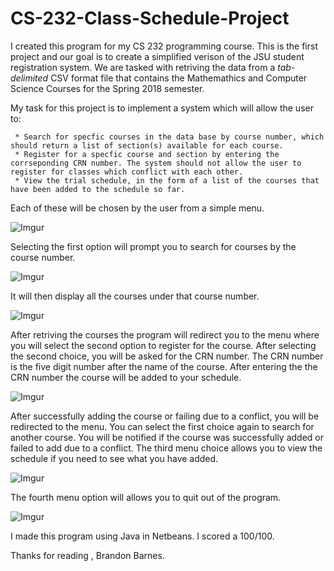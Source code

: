 # CS-232-Class-Schedule-Project
I created this program for my CS 232 programming course. This is the first project and our goal is to create a simplified verison of the JSU student registration system. We are tasked with retriving the data from a *tab-delimited* CSV format file that contains the Mathemathics and Computer Science Courses for the Spring 2018 semester.

My task for this project is to implement a system which will allow the user to:

     * Search for specfic courses in the data base by course number, which should return a list of section(s) available for each course.
     * Register for a specfic course and section by entering the corrseponding CRN number. The system should not allow the user to register for classes which conflict with each other.
     * View the trial schedule, in the form of a list of the courses that have been added to the schedule so far.
     
Each of these will be chosen by the user from a simple menu.

![Imgur](https://i.imgur.com/ebJYjku.png)

Selecting the first option will prompt you to search for courses by the course number. 

![Imgur](https://i.imgur.com/RTUPxjs.png)

It will then display all the courses under that course number.

![Imgur](https://i.imgur.com/Xn3j8AI.png)

After retriving the courses the program will redirect you to the menu where you will select the second option to register for the course. After selecting the second choice, you will be asked for the CRN number. The CRN number is the five digit number after the name of the course. After entering the the CRN number the course will be added to your schedule.

![Imgur](https://i.imgur.com/8mJp1Ic.png)

After successfully adding the course or failing due to a conflict, you will be redirected to the menu. You can select the first choice again to search for another course. You will be notified if the course was successfully added or failed to add due to a conflict.
The third menu choice allows you to view the schedule if you need to see what you have added.

![Imgur](https://i.imgur.com/LFyi8Pj.png)

The fourth menu option will allows you to quit out of the program. 

![Imgur](https://i.imgur.com/W9H26wW.png)

I made this program using Java in Netbeans. I scored a 100/100.

Thanks for reading , Brandon Barnes.
